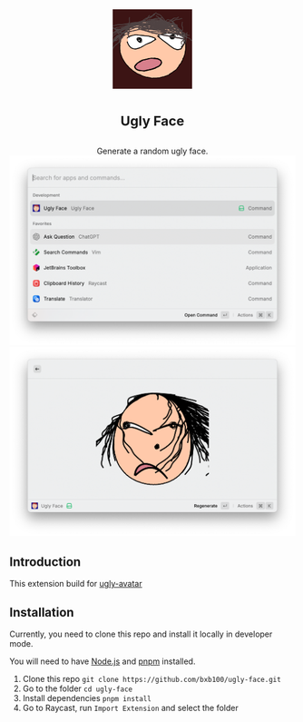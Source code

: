 <br>
<br>
<p align="center">
<img src="/assets/face.svg" width="140" height="140"  />
</p>

<h1 align="center"><sup>Ugly Face</sup></h1>

<p align="center">
Generate a random ugly face.

<img width="862" src="metadata/1.png"  />
<img width="862" src="metadata/2.png"  />
</p>

## Introduction

This extension build for [ugly-avatar](https://github.com/txstc55/ugly-avatar)

## Installation

Currently, you need to clone this repo and install it locally in developer mode.

You will need to have [Node.js](https://nodejs.org) and [pnpm](https://pnpm.io/) installed.

1. Clone this repo `git clone https://github.com/bxb100/ugly-face.git`
2. Go to the folder `cd ugly-face`
3. Install dependencies `pnpm install`
4. Go to Raycast, run `Import Extension` and select the folder
